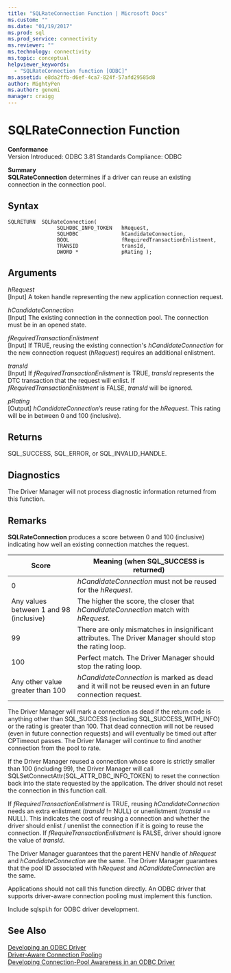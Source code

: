 ```yaml
---
title: "SQLRateConnection Function | Microsoft Docs"
ms.custom: ""
ms.date: "01/19/2017"
ms.prod: sql
ms.prod_service: connectivity
ms.reviewer: ""
ms.technology: connectivity
ms.topic: conceptual
helpviewer_keywords: 
  - "SQLRateConnection function [ODBC]"
ms.assetid: e8da2ffb-d6ef-4ca7-824f-57afd29585d8
author: MightyPen
ms.author: genemi
manager: craigg
---
```

# SQLRateConnection Function
**Conformance**  
 Version Introduced: ODBC 3.81 Standards Compliance: ODBC  
  
 **Summary**  
 **SQLRateConnection** determines if a driver can reuse an existing connection in the connection pool.  
  
## Syntax  
  
```  
SQLRETURN  SQLRateConnection(  
                SQLHDBC_INFO_TOKEN   hRequest,  
                SQLHDBC              hCandidateConnection,  
                BOOL                 fRequiredTransactionEnlistment,  
                TRANSID              transId,  
                DWORD *              pRating );  
```  
  
## Arguments  
 *hRequest*  
 [Input] A token handle representing the new application connection request.  
  
 *hCandidateConnection*  
 [Input] The existing connection in the connection pool. The connection must be in an opened state.  
  
 *fRequiredTransactionEnlistment*  
 [Input] If TRUE, reusing the existing connection's *hCandidateConnection* for the new connection request (*hRequest*) requires an additional enlistment.  
  
 *transId*  
 [Input] If *fRequiredTransactionEnlistment* is TRUE, *transId* represents the DTC transaction that the request will enlist. If *fRequiredTransactionEnlistment* is FALSE, *transId* will be ignored.  
  
 *pRating*  
 [Output] *hCandidateConnection*’s reuse rating for the *hRequest*. This rating will be in between 0 and 100 (inclusive).  
  
## Returns  
 SQL_SUCCESS, SQL_ERROR, or SQL_INVALID_HANDLE.  
  
## Diagnostics  
 The Driver Manager will not process diagnostic information returned from this function.  
  
## Remarks  
 **SQLRateConnection** produces a score between 0 and 100 (inclusive) indicating how well an existing connection matches the request.  
  
|Score|Meaning (when SQL_SUCCESS is returned)|  
|-----------|-----------------------------------------------|  
|0|*hCandidateConnection* must not be reused for the *hRequest*.|  
|Any values between 1 and 98 (inclusive)|The higher the score, the closer that *hCandidateConnection* match with *hRequest*.|  
|99|There are only mismatches in insignificant attributes.  The Driver Manager should stop the rating loop.|  
|100|Perfect match.  The Driver Manager should stop the rating loop.|  
|Any other value greater than 100|*hCandidateConnection* is marked as dead and it will not be reused even in an future connection request.|  
  
 The Driver Manager will mark a connection as dead if the return code is anything other than SQL_SUCCESS (including SQL_SUCCESS_WITH_INFO) or the rating is greater than 100. That dead connection will not be reused (even in future connection requests) and will eventually be timed out after CPTimeout passes. The Driver Manager will continue to find another connection from the pool to rate.  
  
 If the Driver Manager reused a connection whose score is strictly smaller than 100 (including 99), the Driver Manager will call SQLSetConnectAttr(SQL_ATTR_DBC_INFO_TOKEN) to reset the connection back into the state requested by the application. The driver should not reset the connection in this function call.  
  
 If *fRequiredTransactionEnlistment* is TRUE, reusing *hCandidateConnection* needs an extra enlistment (*transId* != NULL) or unenlistment (*transId* == NULL). This indicates the cost of reusing a connection and whether the driver should enlist / unenlist the connection if it is going to reuse the connection. If *fRequireTransactionEnlistment* is FALSE, driver should ignore the value of *transId*.  
  
 The Driver Manager guarantees that the parent HENV handle of *hRequest* and *hCandidateConnection* are the same. The Driver Manager guarantees that the pool ID associated with *hRequest* and *hCandidateConnection* are the same.  
  
 Applications should not call this function directly. An ODBC driver that supports driver-aware connection pooling must implement this function.  
  
 Include sqlspi.h for ODBC driver development.  
  
## See Also  
 [Developing an ODBC Driver](../../../odbc/reference/develop-driver/developing-an-odbc-driver.md)   
 [Driver-Aware Connection Pooling](../../../odbc/reference/develop-app/driver-aware-connection-pooling.md)   
 [Developing Connection-Pool Awareness in an ODBC Driver](../../../odbc/reference/develop-driver/developing-connection-pool-awareness-in-an-odbc-driver.md)
